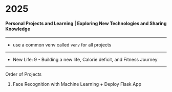 # 2025
#### Personal Projects and Learning | Exploring New Technologies and Sharing Knowledge

---

- use a common venv called `venv` for all projects

--- 

- New Life: 9 -  Building a new life, Calorie deficit, and Fitness Journey

---
Order of Projects

1. Face Recognition with Machine Learning + Deploy Flask App

